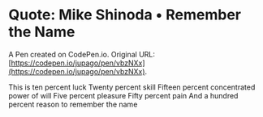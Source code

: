 # Quote:  Mike Shinoda • Remember the Name

A Pen created on CodePen.io. Original URL: [https://codepen.io/jupago/pen/vbzNXx](https://codepen.io/jupago/pen/vbzNXx).

This is ten percent luck
Twenty percent skill
Fifteen percent concentrated power of will
Five percent pleasure
Fifty percent pain
And a hundred percent reason to remember the name
